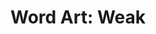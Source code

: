 ---
layout: post
title: "Word Art: Weak"
categories: [art]
images:
  thumb:
      id: portfolio/word-art-weak/word-art-weak-thumbnail
  feature:
    - id: portfolio/word-art-weak/word-art-weak
tags:
  - school
  - black-and-white
  - digital
  - illustration
  - procreate
  - op-art
---